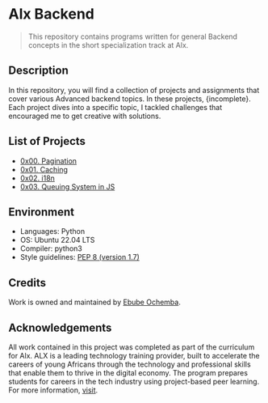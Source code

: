 # Alx Backend

> This repository contains programs written for general Backend concepts in the short specialization track at Alx.

## Description

In this repository, you will find a collection of projects and assignments that cover various Advanced backend topics. In these projects, {incomplete}. Each project dives into a specific topic, I tackled challenges that encouraged me to get creative with solutions.

## List of Projects

- [0x00. Pagination](https://github.com/Ebube-Ochemba/alx-backend/blob/main/0x00-pagination)
- [0x01. Caching](https://github.com/Ebube-Ochemba/alx-backend/blob/main/0x01-caching)
- [0x02. i18n](https://github.com/Ebube-Ochemba/alx-backend/blob/main/0x02-i18n)
- [0x03. Queuing System in JS](https://github.com/Ebube-Ochemba/alx-backend/blob/main/0x03-queuing_system_in_js)

## Environment
- Languages: Python
- OS: Ubuntu 22.04 LTS
- Compiler: python3
- Style guidelines: [PEP 8 (version 1.7)](https://peps.python.org/pep-0008/)
## Credits

Work is owned and maintained by [Ebube Ochemba](https://twitter.com/ebube116).

## Acknowledgements

All work contained in this project was completed as part of the curriculum for Alx. ALX is a leading technology training provider, built to accelerate the careers of young Africans through the technology and professional skills that enable them to thrive in the digital economy. The program prepares students for careers in the tech industry using project-based peer learning.
For more information, [visit](https://www.alxafrica.com/).
